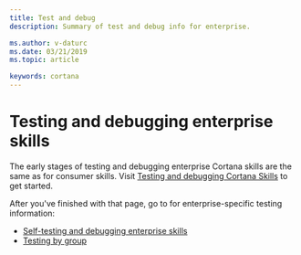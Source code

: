 ```yaml
---
title: Test and debug
description: Summary of test and debug info for enterprise.

ms.author: v-daturc
ms.date: 03/21/2019
ms.topic: article

keywords: cortana
---
```


# Testing and debugging enterprise skills

The early stages of testing and debugging enterprise Cortana skills are the same as for consumer skills. Visit [Testing and debugging Cortana Skills](../skills/test-debug.md) to get started.

After you've finished with that page, go to for enterprise-specific testing information:

- [Self-testing and debugging enterprise skills](./enterprise-self-test-and-debug.md)
- [Testing by group](./enterprise-test-by-group.md)